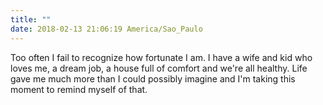 ```yaml
---
title: ""
date: 2018-02-13 21:06:19 America/Sao_Paulo
---
```


Too often I fail to recognize how fortunate I am. I have a wife and kid who loves me, a dream job, a house full of comfort and we're all healthy. Life gave me much more than I could possibly imagine and I'm taking this moment to remind myself of that.